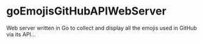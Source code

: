 # goEmojisGitHubAPIWebServer

Web server written in Go to collect and display all the emojis used in GitHub via its API...
